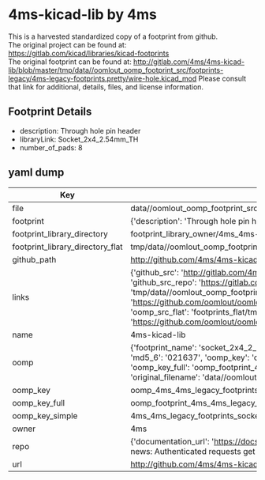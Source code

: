 # 4ms-kicad-lib by 4ms  
This is a harvested standardized copy of a footprint from github.  
The original project can be found at:  
https://gitlab.com/kicad/libraries/kicad-footprints  
The original footprint can be found at:
http://gitlab.com/4ms/4ms-kicad-lib/blob/master/tmp/data//oomlout_oomp_footprint_src/footprints-legacy/4ms-legacy-footprints.pretty/wire-hole.kicad_mod
Please consult that link for additional, details, files, and license information.  
## Footprint Details
* description: Through hole pin header  
* libraryLink: Socket_2x4_2.54mm_TH  
* number_of_pads: 8  
## yaml dump  
| Key | Value |  
| --- | --- |  
| file | data//oomlout_oomp_footprint_src/4ms-kicad-lib/footprints-legacy/4ms-legacy-footprints.pretty/Socket_2x4_2.54mm_TH.kicad_mod |  
| footprint | {'description': 'Through hole pin header', 'libraryLink': 'Socket_2x4_2.54mm_TH', 'number_of_pads': 8} |  
| footprint_library_directory | footprint_library_owner/4ms_4ms-kicad-lib |  
| footprint_library_directory_flat | tmp/data//oomlout_oomp_footprint_src/footprints_flat/4ms_4ms_legacy_footprints_socket_2x4_2_54mm_th/working |  
| github_path | http://github.com/4ms/4ms-kicad-lib/blob/master/tmp/data//oomlout_oomp_footprint_src/footprints-legacy/4ms-legacy-footprints.pretty/Socket_2x4_2.54mm_TH.kicad_mod |  
| links | {'github_src': 'http://gitlab.com/4ms/4ms-kicad-lib/blob/master/tmp/data//oomlout_oomp_footprint_src/footprints-legacy/4ms-legacy-footprints.pretty/wire-hole.kicad_mod', 'github_src_repo': 'https://gitlab.com/kicad/libraries/kicad-footprints', 'oomp_bot': 'tmp/data//oomlout_oomp_footprint_src/footprints/4ms_4ms_legacy_footprints_socket_2x4_2_54mm_th/working', 'oomp_bot_github': 'https://github.com/oomlout/oomlout_oomp_footprint_bot/tree/main/tmp/data//oomlout_oomp_footprint_src/footprints/4ms_4ms_legacy_footprints_socket_2x4_2_54mm_th/working', 'oomp_src_flat': 'footprints_flat/tmp/data//oomlout_oomp_footprint_src/footprints_flat/4ms_4ms_legacy_footprints_socket_2x4_2_54mm_th/working', 'oomp_src_flat_github': 'https://github.com/oomlout/oomlout_oomp_footprint_src/tree/main/tmp/data//oomlout_oomp_footprint_src/footprints_flat/4ms_4ms_legacy_footprints_socket_2x4_2_54mm_th/working'} |  
| name | 4ms-kicad-lib |  
| oomp | {'footprint_name': 'socket_2x4_2_54mm_th', 'library_name': '4ms_legacy_footprints', 'md5': '021637f5d9d44c7b0881cc6854ec2c1f', 'md5_10': '021637f5d9', 'md5_5': '02163', 'md5_6': '021637', 'oomp_key': 'oomp_4ms_4ms_legacy_footprints_socket_2x4_2_54mm_th', 'oomp_key_extra': 'oomp_footprint_4ms_4ms_legacy_footprints_socket_2x4_2_54mm_th', 'oomp_key_full': 'oomp_footprint_4ms_4ms_legacy_footprints_socket_2x4_2_54mm_th_021637', 'oomp_key_simple': '4ms_4ms_legacy_footprints_socket_2x4_2_54mm_th', 'original_filename': 'data//oomlout_oomp_footprint_src/4ms-kicad-lib/footprints-legacy/4ms-legacy-footprints.pretty/Socket_2x4_2.54mm_TH.kicad_mod', 'owner_name': '4ms'} |  
| oomp_key | oomp_4ms_4ms_legacy_footprints_socket_2x4_2_54mm_th |  
| oomp_key_full | oomp_footprint_4ms_4ms_legacy_footprints_socket_2x4_2_54mm_th |  
| oomp_key_simple | 4ms_4ms_legacy_footprints_socket_2x4_2_54mm_th |  
| owner | 4ms |  
| repo | {'documentation_url': 'https://docs.github.com/rest/overview/resources-in-the-rest-api#rate-limiting', 'message': "API rate limit exceeded for 84.66.142.224. (But here's the good news: Authenticated requests get a higher rate limit. Check out the documentation for more details.)"} |  
| url | http://github.com/4ms/4ms-kicad-lib |  

